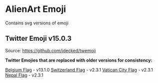 # AlienArt Emoji

Contains svg versions of emoji

## Twitter Emoji v15.0.3

Source: https://github.com/jdecked/twemoji

**Twitter Emojies that are replaced with older versions for consistency:**

[Belgium Flag](https://github.com/alienartio/alienart-emoji/blob/main/twitter/1f1e7-1f1ea.svg) - v13.1.0
[Switzerland Flag](https://github.com/alienartio/alienart-emoji/blob/main/twitter/1f1e8-1f1ed.svg) - v2.3.1
[Vatican City Flag](https://github.com/alienartio/alienart-emoji/blob/main/twitter/1f1fb-1f1e6.svg) - v2.3.1
[Nepal Flag](https://github.com/alienartio/alienart-emoji/blob/main/twitter/1f1f3-1f1f5.svg) - v2.3.1
